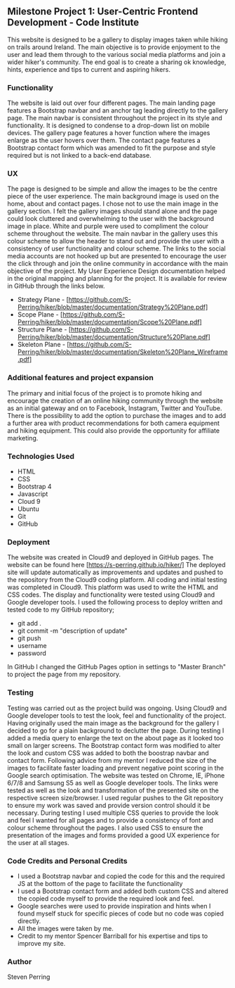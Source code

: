 ## Milestone Project 1: User-Centric Frontend Development - Code Institute

This website is designed to be a gallery to display images taken while hiking on trails around Ireland.
The main objective is to provide enjoyment to the user and lead them through to the various social media platforms and join a wider hiker's community. The end goal is to create a sharing ok knowledge, hints, experience and tips to current and aspiring hikers.

### Functionality
The website is laid out over four different pages. The main landing page features a Bootstrap navbar and an anchor tag leading directly to the gallery page.
The main navbar is consistent throughout the project in its style and functionality. It is designed to condense to a drop-down list on mobile devices.
The gallery page features a hover function where the images enlarge as the user hovers over them. The contact page features a Bootstrap contact form which was amended to fit the purpose and style required but is not linked to a back-end database.

### UX
The page is designed to be simple and allow the images to be the centre piece of the user experience. The main background image is used on the home, about and contact pages. 
I chose not to use the main image in the gallery section. I felt the gallery images should stand alone and the page could look cluttered and overwhelming to the user with the background image in place.
White and purple were used to compliment the colour scheme throughout the website. The main navbar in the gallery uses this colour scheme to allow the header to stand out and provide the user with a consistency of user functionality and colour scheme.
The links to the social media accounts are not hooked up but are presented to encourage the user the click through and join the online community in accordance with the main objective of the project.
My User Experience Design documentation helped in the original mapping and planning for the project. It is available for review in GitHub through the links below.
+ Strategy Plane - [https://github.com/S-Perring/hiker/blob/master/documentation/Strategy%20Plane.pdf]
+ Scope Plane - [https://github.com/S-Perring/hiker/blob/master/documentation/Scope%20Plane.pdf]
+ Structure Plane - [https://github.com/S-Perring/hiker/blob/master/documentation/Structure%20Plane.pdf]
+ Skeleton Plane - [https://github.com/S-Perring/hiker/blob/master/documentation/Skeleton%20Plane_Wireframe.pdf]

### Additional features and project expansion
The primary and initial focus of the project is to promote hiking and encourage the creation of an online hiking community through the website as an initial gateway and on to Facebook, Instagram, Twitter and YouTube. 
There is the possibility to add the option to purchase the images and to add a further area with product recommendations for both camera equipment and hiking equipment. This could also provide the opportunity for affiliate marketing.

### Technologies Used
+ HTML
+ CSS
+ Bootstrap 4
+ Javascript
+ Cloud 9
+ Ubuntu
+ Git
+ GitHub

### Deployment
The website was created in Cloud9 and deployed in GitHub pages. The website can be found here [https://s-perring.github.io/hiker/]
The deployed site will update automatically as improvements and updates and pushed to the repository from the Cloud9 coding platform. 
All coding and initial testing was completed in Cloud9. This platform was used to write the HTML and CSS codes. The display and functionality were tested using Cloud9 and Google developer tools.
I used the following process to deploy written and tested code to my GitHub repository;
+ git add .
+ git commit -m "description of update"
+ git push
+ username
+ password

In GitHub I changed the GitHub Pages option in settings to "Master Branch" to project the page from my repository. 


### Testing
Testing was carried out as the project build was ongoing. Using Cloud9 and Google developer tools to test the look, feel and functionality of the project.
Having originally used the main image as the background for the gallery I decided to go for a plain background to declutter the page. During testing I added a media query to enlarge the text on the about page as it looked too small on larger screens.
The Bootstrap contact form was modified to alter the look and custom CSS was added to both the boostrap navbar and contact form.
Following advice from my mentor I reduced the size of the images to facilitate faster loading and prevent negative point scoring in the Google search optimisation.
The website was tested on Chrome, IE, iPhone 6/7/8 and Samsung S5 as well as Google developer tools. 
The links were tested as well as the look and transformation of the presented site on the respective screen size/browser.
I used regular pushes to the Git repository to ensure my work was saved and provide version control should it be necessary.
During testing I used multiple CSS queries to provide the look and feel I wanted for all pages and to provide a consistency of font and colour scheme throughout the pages. I also used CSS to ensure the presentation of the images and forms provided a good UX experience for the user at all stages.

### Code Credits and Personal Credits
+ I used a Bootstrap navbar and copied the code for this and the required JS at the bottom of the page to facilitate the functionality
+ I used a Bootstrap contact form and added both custom CSS and altered the copied code myself to provide the required look and feel.
+ Google searches were used to provide inspiration and hints when I found myself stuck for specific pieces of code but no code was copied directly.
+ All the images were taken by me.
+ Credit to my mentor Spencer Barriball for his expertise and tips to improve my site.

### Author
Steven Perring